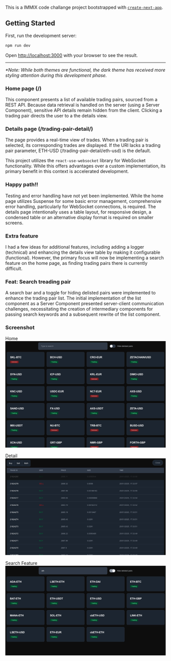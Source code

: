 This is a IMMIX code challange project bootstrapped with [`create-next-app`](https://nextjs.org/docs/app/api-reference/cli/create-next-app).

## Getting Started

First, run the development server:

```bash
npm run dev
```

Open [http://localhost:3000](http://localhost:3000) with your browser to see the result.

------------------------------------------

_*Note: While both themes are functional, the dark theme has received more styling attention during this development phase._

### Home page (/)

This component presents a list of available trading pairs, sourced from a REST API. Because data retrieval is handled on the server (using a Server Component), sensitive API details remain hidden from the client. Clicking a trading pair directs the user to a the details view.

### Details page (/trading-pair-detail/)

The page provides a real-time view of trades. When a trading pair is selected, its corresponding trades are displayed. If the URI lacks a trading pair parameter, ETH-USD (/trading-pair-detail/eth-usd) is the default.

This project utilizes the `react-use-websocket` library for WebSocket functionality. While this offers advantages over a custom implementation, its primary benefit in this context is accelerated development.

### Happy path!!

Testing and error handling have not yet been implemented. While the home page utilizes Suspense for some basic error management, comprehensive error handling, particularly for WebSocket connections, is required. The details page intentionally uses a table layout, for responsive design, a condensed table or an alternative display format is required on smaller screens.

### Extra feature

I had a few ideas for additional features, including adding a logger (technical) and enhancing the details view table by making it configurable (functional). However, the primary focus will now be implementing a search feature on the home page, as finding trading pairs there is currently difficult.

### Feat: Search treading pair

A search bar and a toggle for hiding delisted pairs were implemented to enhance the trading pair list. The initial implementation of the list component as a Server Component presented server-client communication challenges, necessitating the creation of intermediary components for passing search keywords and a subsequent rewrite of the list component.

### Screenshot

Home
![Home page](/home.png)

Detail
![Detail page](/detail.png)

Search Feature
![Feature](/search-feature.png)

